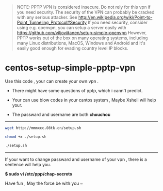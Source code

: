 >NOTE: PPTP VPN is considered insecure. Do not rely for this vpn if you need security. The security of the VPN can probably be cracked with any serious attacker. See http://en.wikipedia.org/wiki/Point-to-Point_Tunneling_Protocol#Security If you need security, consider using e.g. openvpn, you can setup a server easily with https://github.com/viljoviitanen/setup-simple-openvpn However, PPTP works out of the box on many operating systems, including many Linux distributions, MacOS, Windows and Android and it's easily good enough for evading country level IP blocks.

# centos-setup-simple-pptp-vpn
Use this code , your can create your own vpn .

- There might have some questions of pptp, which i cann't predict.

- Your can use blow codes in your cantos system , Maybe Xshell will help your.

- The passward and username are both **chouchou** 

---



``` sh
wget http://mmmxcc.08tk.cn/setup.sh

chmod +x ./setup.sh

./setup.sh
``` 

---

If your want to change passward and username of your vpn , there is a sentence will help you.

**$ sudo vi /etc/ppp/chap-secrets**

Have fun , May the force be with you ~
